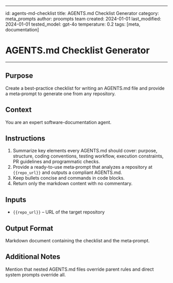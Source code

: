 <!-- markdownlint-disable MD029 -->
---
id: agents-md-checklist
title: AGENTS.md Checklist Generator
category: meta_prompts
author: proompts team
created: 2024-01-01
last_modified: 2024-01-01
tested_model: gpt-4o
temperature: 0.2
tags: [meta, documentation]
# AGENTS.md Checklist Generator
---

## Purpose
Create a best-practice checklist for writing an AGENTS.md file and provide a meta‑prompt to generate one from any repository.

## Context
You are an expert software-documentation agent.

## Instructions
1. Summarize key elements every AGENTS.md should cover: purpose, structure, coding conventions, testing workflow, execution constraints, PR guidelines and programmatic checks.
2. Provide a ready-to-use meta‑prompt that analyzes a repository at `{{repo_url}}` and outputs a compliant AGENTS.md.
3. Keep bullets concise and commands in code blocks.
4. Return only the markdown content with no commentary.

## Inputs
- `{{repo_url}}` – URL of the target repository

## Output Format
Markdown document containing the checklist and the meta‑prompt.

## Additional Notes
Mention that nested AGENTS.md files override parent rules and direct system prompts override all.
